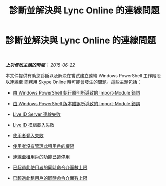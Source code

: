 ﻿---
title: 診斷並解決與 Lync Online 的連線問題
TOCTitle: 診斷並解決與 Lync Online 的連線問題
ms:assetid: ff0693bb-c829-45be-92c7-cdc652de993d
ms:mtpsurl: https://technet.microsoft.com/zh-tw/library/Dn362860(v=OCS.15)
ms:contentKeyID: 56269171
ms.date: 08/24/2015
mtps_version: v=OCS.15
ms.translationtype: HT
---

# 診斷並解決與 Lync Online 的連線問題

 

_**上次修改主題的時間：** 2015-06-22_

本文件提供有助您診斷以及解決在嘗試建立遠端 Windows PowerShell 工作階段以連線至 商務用 Skype Online 時可能會發生的問題。這些主題包括：

  - [由 Windows PowerShell 執行原則所導致的 Import-Module 錯誤](import-module-error-in-skype-for-business-online-caused-by-windows-powershell-execution-policy.md)

  - [由 Windows PowerShell 版本錯誤所導致的 Import-Module 錯誤](import-module-error-in-skype-for-business-online-caused-by-incorrect-version-of-windows-powershell.md)

  - [Live ID Server 連線失敗](skype-for-business-online-failed-to-connect-to-live-id-server.md)

  - [Live ID 模組載入失敗](skype-for-business-online-failed-to-load-live-id-module.md)

  - [使用者登入失敗](logon-failed-for-the-user-in-skype-for-business-online.md)

  - [使用者沒有管理此租用戶的權限](the-user-does-not-have-permission-to-manage-this-tenant-in-skype-for-business-online.md)

  - [連線至租用戶的功能已遭停用](ability-to-connect-to-tenant-has-been-disabled-in-skype-for-business-online.md)

  - [已超過此使用者的同時命令介面數上限](the-maximum-number-of-concurrent-shells-for-this-user-in-skype-for-business-online-has-been-exceeded.md)

  - [已超過此租用戶的同時命令介面數上限](the-maximum-number-of-concurrent-shells-for-this-tenant-in-skype-for-business-online-has-been-exceeded.md)

